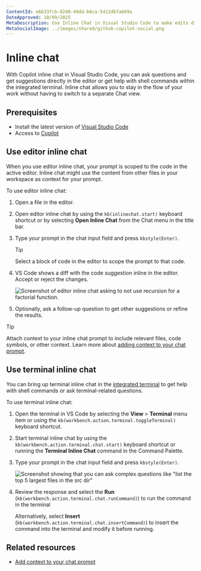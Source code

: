 ```yaml
---
ContentId: e6b33fcb-8240-49dd-b6ca-5412d6fa669a
DateApproved: 10/09/2025
MetaDescription: Use Inline Chat in Visual Studio Code to make edits directly in the editor or get command suggestions in the terminal.
MetaSocialImage: ../images/shared/github-copilot-social.png
---
```

# Inline chat

With Copilot inline chat in Visual Studio Code, you can ask questions and get suggestions directly in the editor or get help with shell commands within the integrated terminal. Inline chat allows you to stay in the flow of your work without having to switch to a separate Chat view.

## Prerequisites

* Install the latest version of [Visual Studio Code](/download)
* Access to [Copilot](/docs/copilot/setup.md)

## Use editor inline chat

When you use editor inline chat, your prompt is scoped to the code in the active editor. Inline chat might use the content from other files in your workspace as context for your prompt.

To use editor inline chat:

1. Open a file in the editor.

1. Open editor inline chat by using the `kb(inlinechat.start)` keyboard shortcut or by selecting **Open Inline Chat** from the Chat menu in the title bar.

1. Type your prompt in the chat input field and press `kbstyle(Enter)`.

    > [!TIP]
    > Select a block of code in the editor to scope the prompt to that code.

1. VS Code shows a diff with the code suggestion inline in the editor. Accept or reject the changes.

    ![Screenshot of editor inline chat asking to not use recursion for a factorial function.](images/copilot-chat/inline-chat-no-recursion.png)

1. Optionally, ask a follow-up question to get other suggestions or refine the results.

> [!TIP]
> Attach context to your inline chat prompt to include relevant files, code symbols, or other context. Learn more about [adding context to your chat prompt](/docs/copilot/chat/copilot-chat-context.md).

## Use terminal inline chat

You can bring up terminal inline chat in the [integrated terminal](/docs/terminal/basics.md) to get help with shell commands or ask terminal-related questions.

To use terminal inline chat:

1. Open the terminal in VS Code by selecting the **View** > **Terminal** menu item or using the `kb(workbench.action.terminal.toggleTerminal)` keyboard shortcut.

1. Start terminal inline chat by using the `kb(workbench.action.terminal.chat.start)` keyboard shortcut or running the **Terminal Inline Chat** command in the Command Palette.

1. Type your prompt in the chat input field and press `kbstyle(Enter)`.

    ![Screenshot showing that you can ask complex questions like "list the top 5 largest files in the src dir"](images/copilot-chat/terminal-chat-2.png)

1. Review the response and select the **Run** (`kb(workbench.action.terminal.chat.runCommand)`) to run the command in the terminal

    Alternatively, select **Insert** (`kb(workbench.action.terminal.chat.insertCommand)`) to insert the command into the terminal and modify it before running.

## Related resources

* [Add context to your chat prompt](/docs/copilot/chat/copilot-chat-context.md)

